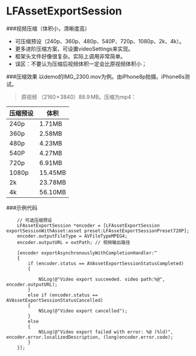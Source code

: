 # LFAssetExportSession

###视频压缩（体积小，清晰度高）

* 可压缩预设（240p、360p、480p、540P、720p、1080p、2k、4k）。
* 更多进阶压缩方案，可设置videoSettings来实现。
* 框架头文件好像很复杂。实际上调用非常简单。
*  误区：不要认为压缩后视频体积一定会比原视频体积小；

###压缩效果
以demo的IMG_2300.mov为例。由iPhone8p拍摄。iPhone6s测试。

> 原视频 （2160 × 3840）88.9 MB。压缩为mp4：

压缩预设  | 体积
------ | -------------
240p  | 1.71MB
360p  | 2.58MB
480p  | 4.23MB
540P  | 4.27MB
720p  | 6.91MB
1080p  | 15.45MB
2k  | 23.78MB
4k  | 56.10MB

###示例代码
````
    // 可选压缩预设
    LFAssetExportSession *encoder = [LFAssetExportSession exportSessionWithAsset:asset preset:LFAssetExportSessionPreset720P];
    encoder.outputFileType = AVFileTypeMPEG4;
    encoder.outputURL = outPath; // 视频输出路径

    [encoder exportAsynchronouslyWithCompletionHandler:^
    {
        if (encoder.status == AVAssetExportSessionStatusCompleted)
        {
            
            NSLog(@"Video export succeeded. video path:%@", encoder.outputURL);
        }
        else if (encoder.status == AVAssetExportSessionStatusCancelled)
        {
            NSLog(@"Video export cancelled");
        }
        else
        {
            NSLog(@"Video export failed with error: %@ (%ld)", encoder.error.localizedDescription, (long)encoder.error.code);
        }
    }];
````
